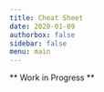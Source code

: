 ```yaml
---
title: Cheat Sheet
date: 2020-01-09
authorbox: false
sidebar: false
menu: main
---
```


** Work in Progress **